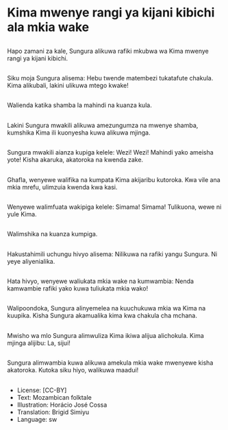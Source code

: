 # Kima mwenye rangi ya kijani kibichi ala mkia wake

##
Hapo zamani za kale, Sungura
alikuwa rafiki mkubwa wa Kima
mwenye rangi ya kijani kibichi.


##
Siku moja Sungura alisema:
Hebu twende matembezi
tukatafute chakula.
Kima alikubali, lakini ulikuwa
mtego kwake!


##
Walienda katika shamba la
mahindi na kuanza kula.


##
Lakini Sungura mwakili alikuwa
amezungumza na mwenye
shamba, kumshika Kima ili
kuonyesha kuwa alikuwa
mjinga.


##
Sungura mwakili aianza kupiga
kelele:
Wezi! Wezi!
Mahindi yako ameisha yote!
Kisha akaruka, akatoroka na
kwenda zake.


##
Ghafla, wenyewe walifika na
kumpata Kima akijaribu
kutoroka. Kwa vile ana mkia
mrefu, ulimzuia kwenda kwa
kasi.


##
Wenyewe walimfuata
wakipiga kelele:
Simama! Simama!
Tulikuona, wewe ni yule
Kima.


##
Walimshika
na kuanza kumpiga.


##
Hakustahimili uchungu hivyo
alisema: Nilikuwa na rafiki
yangu Sungura.
Ni yeye aliyenialika.


##
Hata hivyo, wenyewe waliukata
mkia wake na kumwambia:
Nenda kamwambie rafiki yako
kuwa tuliukata mkia wako!


##
Walipoondoka, Sungura
alinyemelea na kuuchukuwa
mkia wa Kima na kuupika.
Kisha Sungura akamualika kima
kwa chakula cha mchana.


##
Mwisho wa mlo Sungura
alimwuliza Kima ikiwa alijua
alichokula.
Kima mjinga alijibu:
La, sijui!


##
Sungura alimwambia kuwa
alikuwa amekula mkia wake
mwenyewe kisha akatoroka.
Kutoka siku hiyo, walikuwa
maadui!


##
* License: [CC-BY]
* Text: Mozambican folktale
* Illustration: Horácio José Cossa
* Translation: Brigid Simiyu
* Language: sw
